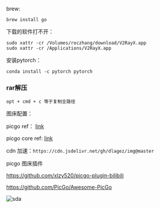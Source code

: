 brew:

```
brew install go
```



下载的软件打不开：

```
sudo xattr -cr /Volumes/roczhang/download/V2RayX.app
sudo xattr -cr /Applications/V2RayX.app
```

安装pytorch：

```
conda install -c pytorch pytorch
```

### rar解压



```
opt + cmd + c 等于复制全路径
```



图床配置：

picgo ref： [link](https://picgo.github.io/PicGo-Doc/zh/guide/config.html#通过url上传)

picgo core ref: [link](https://picgo.github.io/PicGo-Core-Doc/)

cdn 加速：`https://cdn.jsdelivr.net/gh/dlagez/img@master`



picgo 图床插件

https://github.com/xlzy520/picgo-plugin-bilibili

https://github.com/PicGo/Awesome-PicGo



![sda](https://cdn.jsdelivr.net/gh/dlagez/img@master/202203082046256.jpg)
